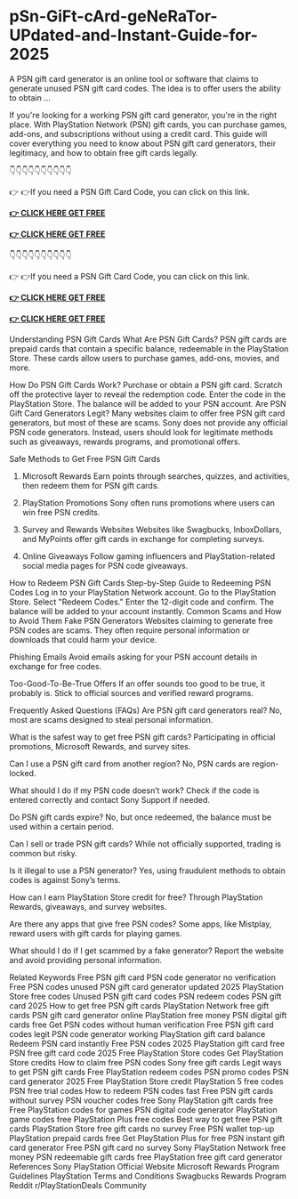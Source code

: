 # pSn-GiFt-cArd-geNeRaTor-UPdated-and-Instant-Guide-for-2025

A PSN gift card generator is an online tool or software that claims to generate unused PSN gift card codes. The idea is to offer users the ability to obtain ...

If you're looking for a working PSN gift card generator, you're in the right place. With PlayStation Network (PSN) gift cards, you can purchase games, add-ons, and subscriptions without using a credit card. This guide will cover everything you need to know about PSN gift card generators, their legitimacy, and how to obtain free gift cards legally.

👇👇👇👇👇👇👇👇👇👇

👉 👉If you need a PSN Gift Card Code, you can click on this link.

**[👉 CLICK HERE GET FREE](https://tinyurl.com/3yr8f7uh)**

**[👉 CLICK HERE GET FREE](https://tinyurl.com/3yr8f7uh)**

👇👇👇👇👇👇👇👇👇👇

👉 👉If you need a PSN Gift Card Code, you can click on this link.

**[👉 CLICK HERE GET FREE](https://tinyurl.com/3yr8f7uh)**

**[👉 CLICK HERE GET FREE](https://tinyurl.com/3yr8f7uh)**

Understanding PSN Gift Cards
What Are PSN Gift Cards?
PSN gift cards are prepaid cards that contain a specific balance, redeemable in the PlayStation Store. These cards allow users to purchase games, add-ons, movies, and more.

How Do PSN Gift Cards Work?
Purchase or obtain a PSN gift card.
Scratch off the protective layer to reveal the redemption code.
Enter the code in the PlayStation Store.
The balance will be added to your PSN account.
Are PSN Gift Card Generators Legit?
Many websites claim to offer free PSN gift card generators, but most of these are scams. Sony does not provide any official PSN code generators. Instead, users should look for legitimate methods such as giveaways, rewards programs, and promotional offers.

Safe Methods to Get Free PSN Gift Cards
1. Microsoft Rewards
Earn points through searches, quizzes, and activities, then redeem them for PSN gift cards.

2. PlayStation Promotions
Sony often runs promotions where users can win free PSN credits.

3. Survey and Rewards Websites
Websites like Swagbucks, InboxDollars, and MyPoints offer gift cards in exchange for completing surveys.

4. Online Giveaways
Follow gaming influencers and PlayStation-related social media pages for PSN code giveaways.

How to Redeem PSN Gift Cards
Step-by-Step Guide to Redeeming PSN Codes
Log in to your PlayStation Network account.
Go to the PlayStation Store.
Select "Redeem Codes."
Enter the 12-digit code and confirm.
The balance will be added to your account instantly.
Common Scams and How to Avoid Them
Fake PSN Generators
Websites claiming to generate free PSN codes are scams. They often require personal information or downloads that could harm your device.

Phishing Emails
Avoid emails asking for your PSN account details in exchange for free codes.

Too-Good-To-Be-True Offers
If an offer sounds too good to be true, it probably is. Stick to official sources and verified reward programs.

Frequently Asked Questions (FAQs)
Are PSN gift card generators real?
No, most are scams designed to steal personal information.

What is the safest way to get free PSN gift cards?
Participating in official promotions, Microsoft Rewards, and survey sites.

Can I use a PSN gift card from another region?
No, PSN cards are region-locked.

What should I do if my PSN code doesn’t work?
Check if the code is entered correctly and contact Sony Support if needed.

Do PSN gift cards expire?
No, but once redeemed, the balance must be used within a certain period.

Can I sell or trade PSN gift cards?
While not officially supported, trading is common but risky.

Is it illegal to use a PSN generator?
Yes, using fraudulent methods to obtain codes is against Sony’s terms.

How can I earn PlayStation Store credit for free?
Through PlayStation Rewards, giveaways, and survey websites.

Are there any apps that give free PSN codes?
Some apps, like Mistplay, reward users with gift cards for playing games.

What should I do if I get scammed by a fake generator?
Report the website and avoid providing personal information.

Related Keywords
Free PSN gift card
PSN code generator no verification
Free PSN codes unused
PSN gift card generator updated 2025
PlayStation Store free codes
Unused PSN gift card codes
PSN redeem codes
PSN gift card 2025
How to get free PSN gift cards
PlayStation Network free gift cards
PSN gift card generator online
PlayStation free money
PSN digital gift cards free
Get PSN codes without human verification
Free PSN gift card codes legit
PSN code generator working
PlayStation gift card balance
Redeem PSN card instantly
Free PSN codes 2025
PlayStation gift card free
PSN free gift card code 2025
Free PlayStation Store codes
Get PlayStation Store credits
How to claim free PSN codes
Sony free gift cards
Legit ways to get PSN gift cards
Free PlayStation redeem codes
PSN promo codes
PSN card generator 2025
Free PlayStation Store credit
PlayStation 5 free codes
PSN free trial codes
How to redeem PSN codes fast
Free PSN gift cards without survey
PSN voucher codes free
Sony PlayStation gift cards free
Free PlayStation codes for games
PSN digital code generator
PlayStation game codes free
PlayStation Plus free codes
Best way to get free PSN gift cards
PlayStation Store free gift cards no survey
Free PSN wallet top-up
PlayStation prepaid cards free
Get PlayStation Plus for free
PSN instant gift card generator
Free PSN gift card no survey
Sony PlayStation Network free money
PSN redeemable gift cards free
PlayStation free gift card generator
References
Sony PlayStation Official Website
Microsoft Rewards Program Guidelines
PlayStation Terms and Conditions
Swagbucks Rewards Program
Reddit r/PlayStationDeals Community
